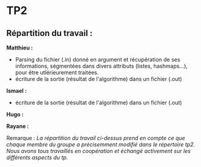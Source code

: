 # TP2

## Répartition du travail :

**Matthieu :** 

* Parsing du fichier (.in) donné en argument et récupération de ses informations, ségmentées dans divers attributs (listes, hashmaps...), pour être utlérieurement traitées.
* écriture de la sortie (résultat de l'algorithme) dans un fichier (.out)

**Ismael :**

* écriture de la sortie (résultat de l'algorithme) dans un fichier (.out)

**Hugo :**

**Rayane :**

Remarque : *La répartition du travail ci-dessus prend en compte ce que chaque membre du groupe a précisemment modifié dans le répertoire tp2. Nous avons tous travaillés en coopération et échangé activement sur les différents aspects du tp.*